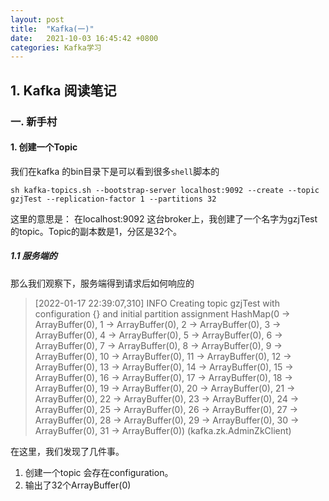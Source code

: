 ```yaml
---
layout: post
title:  "Kafka(一)"
date:   2021-10-03 16:45:42 +0800
categories: Kafka学习
---
```


## 1. Kafka 阅读笔记

### 一. 新手村

#### 1. 创建一个Topic

我们在kafka 的bin目录下是可以看到很多``shell``脚本的

```shell
sh kafka-topics.sh --bootstrap-server localhost:9092 --create --topic gzjTest --replication-factor 1 --partitions 32
```

这里的意思是： 在localhost:9092 这台broker上，我创建了一个名字为gzjTest的topic。Topic的副本数是1，分区是32个。

##### 1.1 服务端的

那么我们观察下，服务端得到请求后如何响应的

> [2022-01-17 22:39:07,310] INFO Creating topic gzjTest with configuration {} and initial partition assignment HashMap(0 -> ArrayBuffer(0), 1 -> ArrayBuffer(0), 2 -> ArrayBuffer(0), 3 -> ArrayBuffer(0), 4 -> ArrayBuffer(0), 5 -> ArrayBuffer(0), 6 -> ArrayBuffer(0), 7 -> ArrayBuffer(0), 8 -> ArrayBuffer(0), 9 -> ArrayBuffer(0), 10 -> ArrayBuffer(0), 11 -> ArrayBuffer(0), 12 -> ArrayBuffer(0), 13 -> ArrayBuffer(0), 14 -> ArrayBuffer(0), 15 -> ArrayBuffer(0), 16 -> ArrayBuffer(0), 17 -> ArrayBuffer(0), 18 -> ArrayBuffer(0), 19 -> ArrayBuffer(0), 20 -> ArrayBuffer(0), 21 -> ArrayBuffer(0), 22 -> ArrayBuffer(0), 23 -> ArrayBuffer(0), 24 -> ArrayBuffer(0), 25 -> ArrayBuffer(0), 26 -> ArrayBuffer(0), 27 -> ArrayBuffer(0), 28 -> ArrayBuffer(0), 29 -> ArrayBuffer(0), 30 -> ArrayBuffer(0), 31 -> ArrayBuffer(0)) (kafka.zk.AdminZkClient)

在这里，我们发现了几件事。

1. 创建一个topic 会存在configuration。
2. 输出了32个ArrayBuffer(0)





